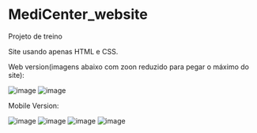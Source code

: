 # MediCenter_website

Projeto de treino

Site usando apenas HTML e CSS.


Web version(imagens abaixo com zoon reduzido para pegar o máximo do site):


![image](https://user-images.githubusercontent.com/43038221/143934233-22d6fc84-fc81-48cf-ae4a-1a1092d1d9ad.png)
![image](https://user-images.githubusercontent.com/43038221/143934318-9f5a4f73-8cf2-4ff3-8cab-83a0245dc5db.png)


Mobile Version:





![image](https://user-images.githubusercontent.com/43038221/143934533-0f7a6ff0-9820-420a-b12b-a430c2904770.png)
![image](https://user-images.githubusercontent.com/43038221/143934714-bedb9a09-6e15-49fe-b0b8-647491d5f0e6.png)
![image](https://user-images.githubusercontent.com/43038221/143934774-924849ad-75b3-4ec2-ac63-e7880508ca06.png)
![image](https://user-images.githubusercontent.com/43038221/143934841-8be6faf7-76ad-4c8c-95c4-1e2e6a439258.png)

